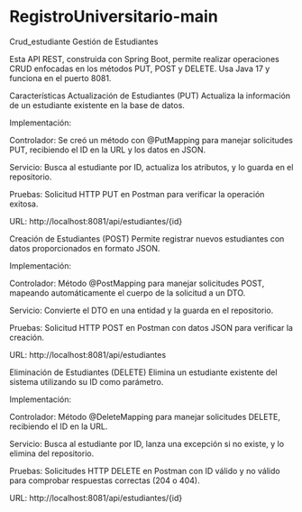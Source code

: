 # RegistroUniversitario-main
Crud_estudiante
Gestión de Estudiantes

Esta API REST, construida con Spring Boot, permite realizar operaciones CRUD enfocadas en los métodos PUT, POST y DELETE. Usa Java 17 y funciona en el puerto 8081.

Características
Actualización de Estudiantes (PUT)
 Actualiza la información de un estudiante existente en la base de datos.

Implementación:

Controlador: Se creó un método con @PutMapping para manejar solicitudes PUT, recibiendo el ID en la URL y los datos en JSON.

Servicio: Busca al estudiante por ID, actualiza los atributos, y lo guarda en el repositorio.

Pruebas: Solicitud HTTP PUT en Postman para verificar la operación exitosa.

URL: http://localhost:8081/api/estudiantes/{id}

Creación de Estudiantes (POST)
 Permite registrar nuevos estudiantes con datos proporcionados en formato JSON.

Implementación:

Controlador: Método @PostMapping para manejar solicitudes POST, mapeando automáticamente el cuerpo de la solicitud a un DTO.

Servicio: Convierte el DTO en una entidad y la guarda en el repositorio.

Pruebas: Solicitud HTTP POST en Postman con datos JSON para verificar la creación.

URL: http://localhost:8081/api/estudiantes

Eliminación de Estudiantes (DELETE)
 Elimina un estudiante existente del sistema utilizando su ID como parámetro.

Implementación:

Controlador: Método @DeleteMapping para manejar solicitudes DELETE, recibiendo el ID en la URL.

Servicio: Busca al estudiante por ID, lanza una excepción si no existe, y lo elimina del repositorio.

Pruebas: Solicitudes HTTP DELETE en Postman con ID válido y no válido para comprobar respuestas correctas (204 o 404).

URL: http://localhost:8081/api/estudiantes/{id}

